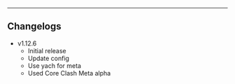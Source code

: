 ---
## Changelogs
  - v1.12.6
    - Initial release
    - Update config
    - Use yach for meta
    - Used Core Clash Meta alpha
